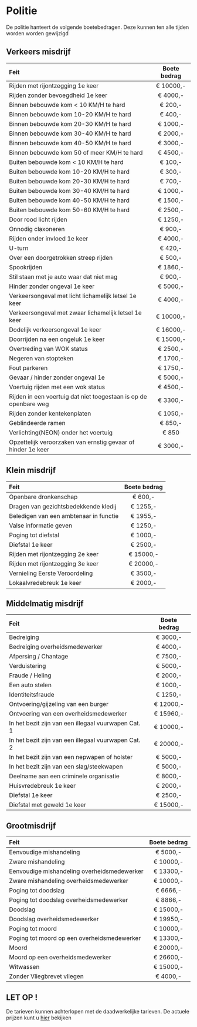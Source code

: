 # Politie

De politie hanteert de volgende boetebedragen. Deze kunnen ten alle tijden worden worden gewijzigd

## Verkeers misdrijf

|Feit|Boete bedrag|
|:---|:----:|
| Rijden met rijontzegging 1e keer | € 10000,- |
| Rijden zonder bevoegdheid 1e keer | € 4000,- |
| Binnen bebouwde kom < 10 KM/H te hard | € 200,- |
| Binnen bebouwde kom 10-20 KM/H te hard | € 400,- |
| Binnen bebouwde kom 20-30 KM/H te hard | € 1000,- |
| Binnen bebouwde kom 30-40 KM/H te hard | € 2000,- |
| Binnen bebouwde kom 40-50 KM/H te hard | € 3000,- |
| Binnen bebouwde kom 50 of meer KM/H te hard | € 4500,- |
| Buiten bebouwde kom < 10 KM/H te hard | € 100,- |
| Buiten bebouwde kom 10-20 KM/H te hard | € 300,- |
| Buiten bebouwde kom 20-30 KM/H te hard | € 700,- |
| Buiten bebouwde kom 30-40 KM/H te hard | € 1000,- |
| Buiten bebouwde kom 40-50 KM/H te hard | € 1500,- |
| Buiten bebouwde kom 50-60 KM/H te hard | € 2500,- |
| Door rood licht rijden | € 1250,- |
| Onnodig claxoneren | € 900,- |
| Rijden onder invloed 1e keer| € 4000,- |
| U-turn | € 420,- |
| Over een doorgetrokken streep rijden | € 500,- |
| Spookrijden | € 1860,- |
| Stil staan met je auto waar dat niet mag | € 900,- |
| Hinder zonder ongeval 1e keer | € 5000,- |
| Verkeersongeval met licht lichamelijk letsel 1e keer | € 4000,- |
| Verkeersongeval met zwaar lichamelijk letsel 1e keer | € 10000,- |
| Dodelijk verkeersongeval 1e keer | € 16000,- |
| Doorrijden na een ongeluk 1e keer | € 15000,- |
| Overtreding van WOK status | € 2500,- |
| Negeren van stopteken | € 1700,- |
| Fout parkeren | € 1750,- |
| Gevaar / hinder zonder ongeval 1e | € 5000,- |
| Voertuig rijden met een wok status | € 4500,- |
| Rijden in een voertuig dat niet toegestaan is op de openbare weg | € 3300,- |
| Rijden zonder kentekenplaten | € 1050,- |
| Geblindeerde ramen | € 850,- |
| Verlichting(NEON) onder het voertuig | € 850 |
| Opzettelijk veroorzaken van ernstig gevaar of hinder 1e keer | € 3000,- |


## Klein misdrijf

|Feit|Boete bedrag|
|:---|:---:|
| Openbare dronkenschap | € 600,- |
| Dragen van gezichtsbedekkende kledij | € 1255,- |
| Beledigen van een ambtenaar in functie | € 1955,- |
| Valse informatie geven | € 1250,- |
| Poging tot diefstal | € 1000,- |
| Diefstal 1e keer | € 2500,- |
| Rijden met rijontzegging 2e keer | € 15000,- |
| Rijden met rijontzegging 3e keer | € 20000,- |
| Vernieling Eerste Veroordeling | € 3500,- |
| Lokaalvredebreuk 1e keer | € 2000,- |


## Middelmatig misdrijf

|Feit|Boete bedrag|
|:---|:---:|
| Bedreiging | € 3000,- |
| Bedreiging overheidsmedewerker | € 4000,- |
| Afpersing / Chantage | € 7500,- |
| Verduistering | € 5000,- |
| Fraude / Heling | € 2000,- |
| Een auto stelen | € 1000,- |
| Identiteitsfraude | € 1250,- |
| Ontvoering/gijzeling van een burger | € 12000,- |
| Ontvoering van een overheidsmedewerker | € 15960,- |
| In het bezit zijn van een illegaal vuurwapen Cat. 1 | € 10000,- |
| In het bezit zijn van een illegaal vuurwapen Cat. 2 | € 20000,- |
| In het bezit zijn van een nepwapen of holster | € 5000,- |
| In het bezit zijn van een slag/steekwapen | € 5000,- |
| Deelname aan een criminele organisatie | € 8000,- |
| Huisvredebreuk 1e keer | € 2000,- |
| Diefstal 1e keer | € 2500,- |
| Diefstal met geweld 1e keer | € 15000,- |



## Grootmisdrijf

|Feit|Boete bedrag|
|:--|:---:|
| Eenvoudige mishandeling | € 5000,- |
| Zware mishandeling | € 10000,- |
| Eenvoudige mishandeling overheidsmedewerker | € 13300,- |
| Zware mishandeling overheidsmedewerker | € 10000,- |
| Poging tot doodslag | € 6666,- |
| Poging tot doodslag overheidsmedewerker | € 8866,- |
| Doodslag | € 15000,- |
| Doodslag overheidsmedewerker | € 19950,- |
| Poging tot moord | € 10000,- |
| Poging tot moord op een overheidsmedewerker | € 13300,- |
| Moord | € 20000,- |
| Moord op een overheidsmedewerker | € 26600,- |
| Witwassen | € 15000,- |
| Zonder Vliegbrevet vliegen | € 4000,- |

## LET OP !

De tarieven kunnen achterlopen met de daadwerkelijke tarieven. De actuele prijzen kunt u [hier](https://wetboek.avantisrp.nl/wetboek/) bekijken
